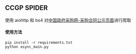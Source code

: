 ## CCGP SPIDER

使用 aiohttp 和 bs4 对[中国政府采购网-采购合同公示页面](http://htgs.ccgp.gov.cn/GS8/contractpublish/index)进行爬取


#### 使用方法

```shell
pip install -r requirements.txt
python async_main.py
```